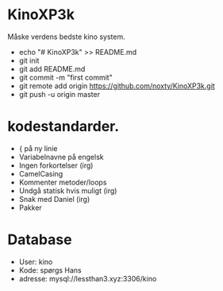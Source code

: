 # KinoXP3k

Måske verdens bedste kino system.


- echo "# KinoXP3k" >> README.md
- git init
- git add README.md
- git commit -m "first commit"
- git remote add origin https://github.com/noxty/KinoXP3k.git
- git push -u origin master


# kodestandarder.

- { på ny linie
- Variabelnavne på engelsk
- Ingen forkortelser (irg)
- CamelCasing
- Kommenter metoder/loops
- Undgå statisk hvis muligt (irg)
- Snak med Daniel (irg)
- Pakker

# Database

- User: kino
- Kode: spørgs Hans
- adresse: mysql://lessthan3.xyz:3306/kino
